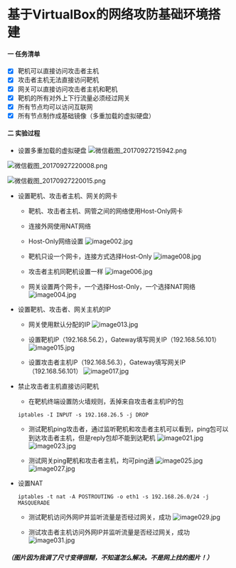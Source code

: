 #	基于VirtualBox的网络攻防基础环境搭建

####	一  任务清单
-	[x]	靶机可以直接访问攻击者主机
-	[x]	攻击者主机无法直接访问靶机
-	[x]	网关可以直接访问攻击者主机和靶机
-	[x]	靶机的所有对外上下行流量必须经过网关
-	[x]	所有节点均可以访问互联网
-	[x]	所有节点制作成基础镜像（多重加载的虚拟硬盘）

####	二	实验过程
*	设置多重加载的虚拟硬盘
![微信截图_20170927215942.png](http://upload-images.jianshu.io/upload_images/8142145-f9b324e2a886aa90.png?imageMogr2/auto-orient/strip%7CimageView2/2/w/1240)

![微信截图_20170927220008.png](http://upload-images.jianshu.io/upload_images/8142145-5e0ebe410e1ca7ed.png?imageMogr2/auto-orient/strip%7CimageView2/2/w/1240)


![微信截图_20170927220015.png](http://upload-images.jianshu.io/upload_images/8142145-221000e6f5e0721b.png?imageMogr2/auto-orient/strip%7CimageView2/2/w/1240)

*	设置靶机、攻击者主机、网关的网卡
	*	靶机、攻击者主机、网管之间的网络使用Host-Only网卡
	*	连接外网使用NAT网络
	*	Host-Only网络设置
![image002.jpg](http://upload-images.jianshu.io/upload_images/8142145-444d7fa4541a6ab8.jpg?imageMogr2/auto-orient/strip%7CimageView2/2/w/1240)

	*	靶机只设一个网卡，连接方式选择Host-Only
![image008.jpg](http://upload-images.jianshu.io/upload_images/8142145-d715058fd42667d2.jpg?imageMogr2/auto-orient/strip%7CimageView2/2/w/1240)

	*	攻击者主机同靶机设置一样
![image006.jpg](http://upload-images.jianshu.io/upload_images/8142145-b4cbe57ee3befb3f.jpg?imageMogr2/auto-orient/strip%7CimageView2/2/w/1240)

	*	网关设置两个网卡，一个选择Host-Only，一个选择NAT网络
![image004.jpg](http://upload-images.jianshu.io/upload_images/8142145-191ebe8c62a02b17.jpg?imageMogr2/auto-orient/strip%7CimageView2/2/w/1240)

*	设置靶机、攻击者、网关主机的IP
	*	网关使用默认分配的IP
![image013.jpg](http://upload-images.jianshu.io/upload_images/8142145-f17aa8d62ee1408a.jpg?imageMogr2/auto-orient/strip%7CimageView2/2/w/1240)

	*	设置靶机IP（192.168.56.2），Gateway填写网关IP（192.168.56.101）
![image015.jpg](http://upload-images.jianshu.io/upload_images/8142145-5a217e0a9bf7ea96.jpg?imageMogr2/auto-orient/strip%7CimageView2/2/w/1240)

	*	设置攻击者主机IP（192.168.56.3），Gateway填写网关IP（192.168.56.101）
![image017.jpg](http://upload-images.jianshu.io/upload_images/8142145-b656073b3659ea4d.jpg?imageMogr2/auto-orient/strip%7CimageView2/2/w/1240)

*	禁止攻击者主机直接访问靶机
	*	在靶机终端设置防火墙规则，丢掉来自攻击者主机IP的包
	```shell 
	iptables -I INPUT -s 192.168.26.5 -j DROP
	```
	*	测试靶机ping攻击者，通过监听靶机和攻击者主机可以看到，ping包可以到达攻击者主机，但是reply包却不能到达靶机
![image021.jpg](http://upload-images.jianshu.io/upload_images/8142145-323e587123aa6c38.jpg?imageMogr2/auto-orient/strip%7CimageView2/2/w/1240)
![image023.jpg](http://upload-images.jianshu.io/upload_images/8142145-95a61e7d96c03838.jpg?imageMogr2/auto-orient/strip%7CimageView2/2/w/1240)

	*	测试网关ping靶机和攻击者主机，均可ping通
![image025.jpg](http://upload-images.jianshu.io/upload_images/8142145-f86356ca5aa5853f.jpg?imageMogr2/auto-orient/strip%7CimageView2/2/w/1240)
![image027.jpg](http://upload-images.jianshu.io/upload_images/8142145-a0596c38de9e8253.jpg?imageMogr2/auto-orient/strip%7CimageView2/2/w/1240)

*	设置NAT
	```shell
	iptables -t nat -A POSTROUTING -o eth1 -s 192.168.26.0/24 -j MASQUERADE
	```
	*	测试靶机访问外网IP并监听流量是否经过网关，成功
![image029.jpg](http://upload-images.jianshu.io/upload_images/8142145-5fdf9bc5a66645fe.jpg?imageMogr2/auto-orient/strip%7CimageView2/2/w/1240)

	*	测试攻击者主机访问外网IP并监听流量是否经过网关，成功
![image031.jpg](http://upload-images.jianshu.io/upload_images/8142145-38d66bdac08f62a7.jpg?imageMogr2/auto-orient/strip%7CimageView2/2/w/1240)

#####	（图片因为我调了尺寸变得很糊，不知道怎么解决。不是网上找的图片！）